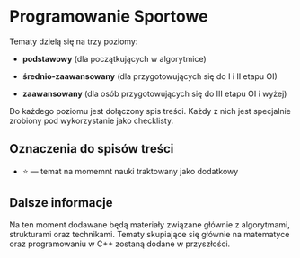 # Programowanie Sportowe

Tematy dzielą się na trzy poziomy:

- **podstawowy** (dla początkujących w algorytmice)

- **średnio-zaawansowany** (dla przygotowujących się do I i II etapu OI)

- **zaawansowany** (dla osób przygotowujących się do III etapu OI i wyżej)

Do każdego poziomu jest dołączony spis treści. Każdy z nich jest specjalnie zrobiony pod wykorzystanie jako checklisty.

## Oznaczenia do spisów treści
  - ⭐ — temat na momemnt nauki traktowany jako dodatkowy

## Dalsze informacje

Na ten moment dodawane będą materiały związane głównie z algorytmami, strukturami oraz technikami.
Tematy skupiające się głównie na matematyce oraz programowaniu w C++ zostaną dodane w przyszłości.
